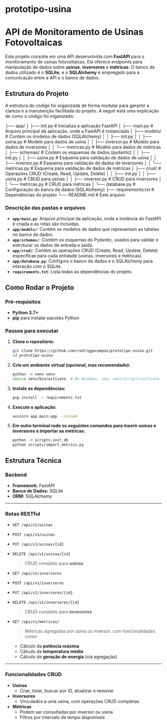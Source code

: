 # prototipo-usina

# API de Monitoramento de Usinas Fotovoltaicas

Este projeto consiste em uma API desenvolvida com **FastAPI** para o monitoramento de usinas fotovoltaicas. Ela oferece endpoints para manipulação de dados sobre **usinas**, **inversores** e **métricas**. O banco de dados utilizado é o **SQLite**, e o **SQLAlchemy** é empregado para a comunicação entre a API e o banco de dados.

## Estrutura do Projeto

A estrutura do código foi organizada de forma modular para garantir a clareza e a manutenção facilitada do projeto. A seguir está uma explicação de como o código foi organizado:

├── app/
│ ├── init.py # Inicializa a aplicação FastAPI
│ ├── main.py # Arquivo principal da aplicação, onde a FastAPI é instanciada
│ ├── models/ # Contém os modelos de dados (SQLAlchemy)
│ │ ├── init.py
│ │ ├── usina.py # Modelo para dados de usina
│ │ ├── inversor.py # Modelo para dados de inversores
│ │ └── metricas.py # Modelo para dados de métricas
│ ├── schemas/ # Contém os esquemas de dados (pydantic)
│ │ ├── init.py
│ │ ├── usina.py # Esquema para validação de dados de usina
│ │ ├── inversor.py # Esquema para validação de dados de inversores
│ │ └── metricas.py # Esquema para validação de dados de métricas
│ ├── crud/ # Operações CRUD (Create, Read, Update, Delete)
│ │ ├── init.py
│ │ ├── usina.py # CRUD para usinas
│ │ ├── inversor.py # CRUD para inversores
│ │ └── metricas.py # CRUD para métricas
│ └── database.py # Configuração do banco de dados (SQLAlchemy)
├── requirements.txt # Dependências do projeto
└── README.md # Este arquivo


### Descrição das pastas e arquivos

- **`app/main.py`**: Arquivo principal da aplicação, onde a instância do FastAPI é criada e as rotas são incluídas.
- **`app/models/`**: Contém os modelos de dados que representam as tabelas no banco de dados.
- **`app/schemas/`**: Contém os esquemas do Pydantic, usados para validar e estruturar os dados de entrada e saída.
- **`app/crud/`**: Contém as operações CRUD (Create, Read, Update, Delete) específicas para cada entidade (usinas, inversores e métricas).
- **`app/database.py`**: Configura o banco de dados e o SQLAlchemy para interação com o SQLite.
- **`requirements.txt`**: Lista todas as dependências do projeto.

## Como Rodar o Projeto

### Pré-requisitos

- **Python 3.7+**
- **pip** para instalar pacotes Python

### Passos para executar

1. **Clone o repositório:**
   ```bash
   git clone https://github.com/rodriggocampos/prototipo-usina.git
   cd prototipo-usina

2. **Crie um ambiente virtual (opcional, mas recomendado):**
    ```bash
    python -m venv venv
    source venv/bin/activate  # No Windows, use: venv\Scripts\activate
    
3. **Instale as dependências:**
    ```bash
    pip install -r requirements.txt

4. **Execute o aplicação:**
    ```bash
    uvicorn app.main:app --reload

5. **Em outro terminal rode os seguintes comandos para inserir usinas e inversores e importar as métricas:**
    ```bash
    python -m scripts.init_db
    python scripts/import_metrics.py

## Estrutura Técnica

### Backend
- **Framework:** FastAPI
- **Banco de Dados:** SQLite
- **ORM:** SQLAlchemy

---

### Rotas RESTful

- `GET /api/v1/usinas`  
- `POST /api/v1/usinas`  
- `PUT /api/v1/usinas/{id}`  
- `DELETE /api/v1/usinas/{id}`  
  > CRUD completo para **usinas**

- `GET /api/v1/inversores`  
- `POST /api/v1/inversores`  
- `PUT /api/v1/inversores/{id}`  
- `DELETE /api/v1/inversores/{id}`  
  > CRUD completo para **inversores**

- `GET /api/v1/metricas/`  
  > Métricas agregadas por usina ou inversor, com funcionalidades como:  
  - Cálculo da **potência máxima**  
  - Cálculo da **temperatura média**  
  - Cálculo de **geração de energia** (via agregação)

---

### Funcionalidades CRUD

- **Usinas**
  - Criar, listar, buscar por ID, atualizar e remover
- **Inversores**
  - Vinculados a uma usina, com operações CRUD completas
- **Métricas**
  - Podem ser consultadas por inversor ou usina
  - Filtros por intervalo de tempo disponíveis
